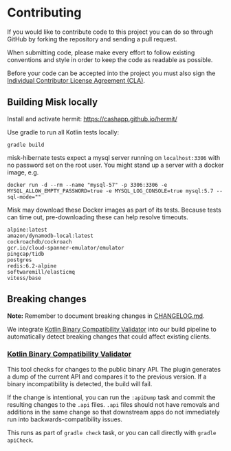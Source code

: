 # Contributing

If you would like to contribute code to this project you can do so through GitHub by
forking the repository and sending a pull request.

When submitting code, please make every effort to follow existing conventions
and style in order to keep the code as readable as possible.

Before your code can be accepted into the project you must also sign the
[Individual Contributor License Agreement (CLA)][1].

## Building Misk locally

Install and activate hermit: https://cashapp.github.io/hermit/

Use gradle to run all Kotlin tests locally:

```shell
gradle build
```

misk-hibernate tests expect a mysql server running on `localhost:3306` with no password set on
the root user. You might stand up a server with a docker image, e.g.

```shell
docker run -d --rm --name "mysql-57" -p 3306:3306 -e MYSQL_ALLOW_EMPTY_PASSWORD=true -e MYSQL_LOG_CONSOLE=true mysql:5.7 --sql-mode=""
```

Misk may download these Docker images as part of its tests. Because tests can time out, pre-downloading these can help resolve timeouts.

```
alpine:latest
amazon/dynamodb-local:latest
cockroachdb/cockroach
gcr.io/cloud-spanner-emulator/emulator
pingcap/tidb
postgres
redis:6.2-alpine
softwaremill/elasticmq
vitess/base
```

## Breaking changes

**Note:** Remember to document breaking changes in [CHANGELOG.md](CHANGELOG.md).

We integrate [Kotlin Binary Compatibility Validator][2] into our build 
pipeline to automatically detect breaking changes that could affect existing clients.

### [Kotlin Binary Compatibility Validator][2]
This tool checks for changes to the public binary API. The plugin generates a dump of the
current API and compares it to the previous version. If a binary incompatibility is detected, 
the build will fail. 

If the change is intentional, you can run the `:apiDump` task and commit the resulting changes 
to the `.api` files. `.api` files should not have removals and additions in the same change so 
that downstream apps do not immediately run into backwards-compatibility issues.

This runs as part of `gradle check` task, or you can call directly with `gradle apiCheck`.

 [1]: https://spreadsheets.google.com/spreadsheet/viewform?formkey=dDViT2xzUHAwRkI3X3k5Z0lQM091OGc6MQ&ndplr=1
 [2]: https://github.com/Kotlin/binary-compatibility-validator


